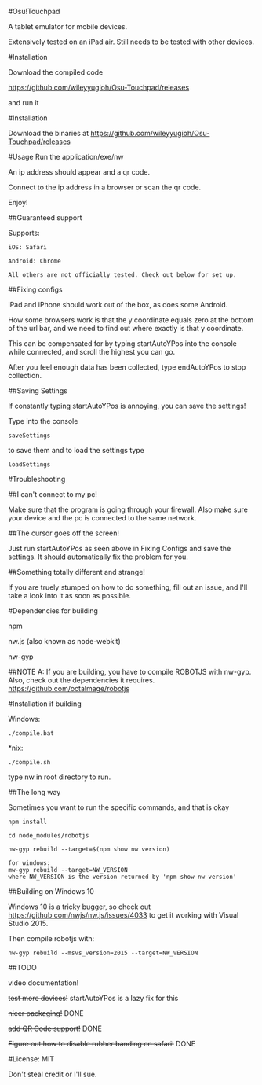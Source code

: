 #Osu!Touchpad

A tablet emulator for mobile devices.

Extensively tested on an iPad air. Still needs to be tested with other devices.

#Installation

Download the compiled code

https://github.com/wileyyugioh/Osu-Touchpad/releases

and run it

#Installation

Download the binaries at https://github.com/wileyyugioh/Osu-Touchpad/releases

#Usage
Run the application/exe/nw

An ip address should appear and a qr code.

Connect to the ip address in a browser or scan the qr code.

Enjoy!

##Guaranteed support

Supports:

	iOS: Safari

	Android: Chrome

	All others are not officially tested. Check out below for set up.

##Fixing configs

iPad and iPhone should work out of the box, as does some Android.

How some browsers work is that the y coordinate equals zero at the bottom of the url bar, and we need to find out where exactly is that y coordinate. 

This can be compensated for by typing startAutoYPos into the console while connected, and scroll the highest you can go.

After you feel enough data has been collected, type endAutoYPos to stop collection.

##Saving Settings

If constantly typing startAutoYPos is annoying, you can save the settings!

Type into the console
```
saveSettings
```

to save them and to load the settings type
```
loadSettings
```

#Troubleshooting

##I can't connect to my pc!

Make sure that the program is going through your firewall. Also make sure your device and the pc is connected to the same network.

##The cursor goes off the screen!

Just run startAutoYPos as seen above in Fixing Configs and save the settings. It should automatically fix the problem for you.

##Something totally different and strange!

If you are truely stumped on how to do something, fill out an issue, and I'll take a look into it as soon as possible. 

#Dependencies for building

npm

nw.js (also known as node-webkit)

nw-gyp

##NOTE A:
If you are building, you have to compile ROBOTJS with nw-gyp. Also, check out the dependencies it requires. https://github.com/octalmage/robotjs

#Installation if building

Windows:
```
./compile.bat
```

*nix:
```
./compile.sh
```

type nw in root directory to run.

##The long way

Sometimes you want to run the specific commands, and that is okay

```
npm install

cd node_modules/robotjs

nw-gyp rebuild --target=$(npm show nw version)

for windows:
mw-gyp rebuild --target=NW_VERSION
where NW_VERSION is the version returned by 'npm show nw version'
```

##Building on Windows 10

Windows 10 is a tricky bugger, so check out https://github.com/nwjs/nw.js/issues/4033 to get it working with Visual Studio 2015.

Then compile robotjs with:
```
nw-gyp rebuild --msvs_version=2015 --target=NW_VERSION
```

##TODO

video documentation!

~~test more devices!~~ startAutoYPos is a lazy fix for this

~~nicer packaging!~~ DONE

~~add QR Code support!~~ DONE

~~Figure out how to disable rubber banding on safari!~~ DONE


#License: MIT

Don't steal credit or I'll sue.
